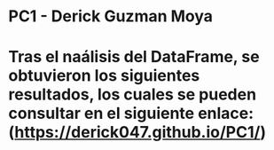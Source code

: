 # PC1 - Derick Guzman Moya
# Tras el naálisis del DataFrame, se obtuvieron los siguientes resultados, los cuales se pueden consultar en el siguiente enlace:(https://derick047.github.io/PC1/)
